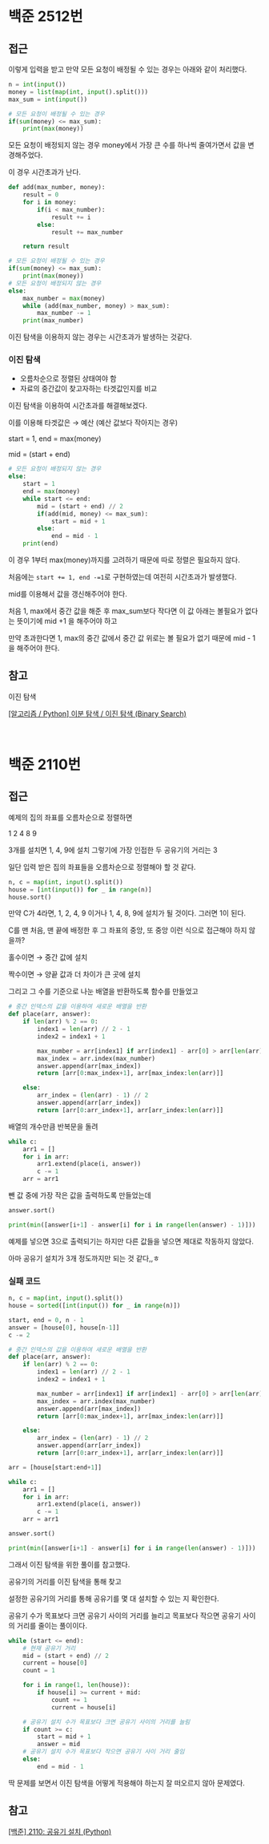 # 백준 2512번

## 접근

이렇게 입력을 받고 만약 모든 요청이 배정될 수 있는 경우는 아래와 같이 처리했다.

```python
n = int(input())
money = list(map(int, input().split()))
max_sum = int(input())

# 모든 요청이 배정될 수 있는 경우
if(sum(money) <= max_sum):
    print(max(money))
```

모든 요청이 배정되지 않는 경우 money에서 가장 큰 수를 하나씩 줄여가면서 값을 변경해주었다.

이 경우 시간초과가 난다.

```python
def add(max_number, money):
    result = 0
    for i in money:
        if(i < max_number):
            result += i
        else:
            result += max_number

    return result

# 모든 요청이 배정될 수 있는 경우
if(sum(money) <= max_sum):
    print(max(money))
# 모든 요청이 배정되지 않는 경우
else:
    max_number = max(money)
    while (add(max_number, money) > max_sum):
        max_number -= 1
    print(max_number)
```

이진 탐색을 이용하지 않는 경우는 시간초과가 발생하는 것같다.

### 이진 탐색

- 오름차순으로 정렬된 상태여야 함
- 자료의 중간값이 찾고자하는 타겟값인지를 비교

이진 탐색을 이용하여 시간초과를 해결해보겠다.

이를 이용해 타겟값은 → 예산 (예산 값보다 작아지는 경우)

start = 1, end = max(money)

mid = (start + end)

```python
# 모든 요청이 배정되지 않는 경우
else:
    start = 1
    end = max(money)
    while start <= end:
        mid = (start + end) // 2
        if(add(mid, money) <= max_sum):
            start = mid + 1
        else:
            end = mid - 1
    print(end)
```

이 경우 1부터 max(money)까지를 고려하기 때문에 따로 정렬은 필요하지 않다.

처음에는 `start += 1, end -=1`로 구현하였는데 여전히 시간초과가 발생했다.

mid를 이용해서 값을 갱신해주어야 한다.

처음 1, max에서 중간 값을 해준 후 max_sum보다 작다면 이 값 아래는 볼필요가 없다는 뜻이기에 mid +1 을 해주어야 하고

만약 초과한다면 1, max의 중간 값에서 중간 값 위로는 볼 필요가 없기 때문에 mid - 1을 해주어야 한다.

## 참고

이진 탐색

[[알고리즘 / Python] 이분 탐색 / 이진 탐색 (Binary Search)](https://code-angie.tistory.com/3)

<br>

# 백준 2110번

## 접근

예제의 집의 좌표를 오름차순으로 정렬하면

1 2 4 8 9

3개를 설치면 1, 4, 9에 설치 그렇기에 가장 인접한 두 공유기의 거리는 3

일단 입력 받은 집의 좌표들을 오름차순으로 정렬해야 할 것 같다.

```python
n, c = map(int, input().split())
house = [int(input()) for _ in range(n)]
house.sort()
```

만약 C가 4라면, 1, 2, 4, 9 이거나 1, 4, 8, 9에 설치가 될 것이다. 그러면 1이 된다.

C를 맨 처음, 맨 끝에 배정한 후 그 좌표의 중앙, 또 중앙 이런 식으로 접근해야 하지 않을까?

홀수이면 → 중간 값에 설치

짝수이면 → 양끝 값과 더 차이가 큰 곳에 설치

그리고 그 수를 기준으로 나눈 배열을 반환하도록 함수를 만들었고

```python
# 중간 인덱스의 값을 이용하여 새로운 배열을 반환
def place(arr, answer):
    if len(arr) % 2 == 0:
        index1 = len(arr) // 2 - 1
        index2 = index1 + 1

        max_number = arr[index1] if arr[index1] - arr[0] > arr[len(arr)-1] - arr[index2] else arr[index2]
        max_index = arr.index(max_number)
        answer.append(arr[max_index])
        return [arr[0:max_index+1], arr[max_index:len(arr)]]

    else:
        arr_index = (len(arr) - 1) // 2
        answer.append(arr[arr_index])
        return [arr[0:arr_index+1], arr[arr_index:len(arr)]]
```

배열의 개수만큼 반복문을 돌려

```python
while c:
    arr1 = []
    for i in arr:
        arr1.extend(place(i, answer))
        c -= 1
    arr = arr1
```

뺀 값 중에 가장 작은 값을 출력하도록 만들었는데

```python
answer.sort()

print(min([answer[i+1] - answer[i] for i in range(len(answer) - 1)]))
```

예제를 넣으면 3으로 출력되기는 하지만 다른 값들을 넣으면 제대로 작동하지 않았다.

아마 공유기 설치가 3개 정도까지만 되는 것 같다,,ㅎ

### 실패 코드

```python
n, c = map(int, input().split())
house = sorted([int(input()) for _ in range(n)])

start, end = 0, n - 1
answer = [house[0], house[n-1]]
c -= 2

# 중간 인덱스의 값을 이용하여 새로운 배열을 반환
def place(arr, answer):
    if len(arr) % 2 == 0:
        index1 = len(arr) // 2 - 1
        index2 = index1 + 1

        max_number = arr[index1] if arr[index1] - arr[0] > arr[len(arr)-1] - arr[index2] else arr[index2]
        max_index = arr.index(max_number)
        answer.append(arr[max_index])
        return [arr[0:max_index+1], arr[max_index:len(arr)]]

    else:
        arr_index = (len(arr) - 1) // 2
        answer.append(arr[arr_index])
        return [arr[0:arr_index+1], arr[arr_index:len(arr)]]

arr = [house[start:end+1]]

while c:
    arr1 = []
    for i in arr:
        arr1.extend(place(i, answer))
        c -= 1
    arr = arr1

answer.sort()

print(min([answer[i+1] - answer[i] for i in range(len(answer) - 1)]))
```

그래서 이진 탐색을 위한 풀이를 참고했다.

공유기의 거리를 이진 탐색을 통해 찾고

설정한 공유기의 거리를 통해 공유기를 몇 대 설치할 수 있는 지 확인한다.

공유기 수가 목표보다 크면 공유기 사이의 거리를 늘리고 목표보다 작으면 공유기 사이의 거리를 줄이는 풀이이다.

```python
while (start <= end):
    # 현재 공유기 거리
    mid = (start + end) // 2
    current = house[0]
    count = 1

    for i in range(1, len(house)):
        if house[i] >= current + mid:
            count += 1
            current = house[i]

    # 공유기 설치 수가 목표보다 크면 공유기 사이의 거리를 늘림
    if count >= c:
        start = mid + 1
        answer = mid
    # 공유기 설치 수가 목표보다 작으면 공유기 사이 거리 줄임
    else:
        end = mid - 1
```

딱 문제를 보면서 이진 탐색을 어떻게 적용해야 하는지 잘 떠오르지 않아 문제였다.

## 참고

[[백준] 2110: 공유기 설치 (Python)](https://velog.io/@yoonuk/백준-2110-공유기-설치-Python)
